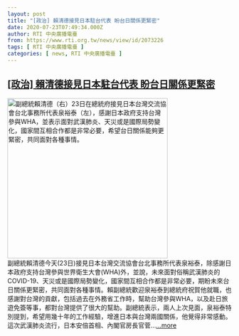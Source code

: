 ```yaml
---
layout: post
title: "[政治] 賴清德接見日本駐台代表 盼台日關係更緊密"
date: 2020-07-23T07:49:34.000Z
author: RTI 中央廣播電臺
from: https://www.rti.org.tw/news/view/id/2073226
tags: [ RTI 中央廣播電臺 ]
categories: [ news, RTI 中央廣播電臺 ]
---
```

<!--1595490574000-->
[[政治] 賴清德接見日本駐台代表 盼台日關係更緊密](https://www.rti.org.tw/news/view/id/2073226)
------

<div>
<img src="https://static.rti.org.tw/assets/thumbnails/2020/07/23/20200723000064M.jpg" width="360" alt="副總統賴清德（右）23日在總統府接見日本台灣交流協會台北事務所代表泉裕泰（左），感謝日本政府支持台灣參與WHA，並表示面對武漢肺炎、天災或是國際局勢變化，國家間互相合作都是非常必要，希望台日關係能夠更緊密，共同面對各種事情。" title="副總統賴清德（右）23日在總統府接見日本台灣交流協會台北事務所代表泉裕泰（左），感謝日本政府支持台灣參與WHA，並表示面對武漢肺炎、天災或是國際局勢變化，國家間互相合作都是非常必要，希望台日關係能夠更緊密，共同面對各種事情。"><br>副總統賴清德今天(23日)接見日本台灣交流協會台北事務所代表泉裕泰，除感謝日本政府支持台灣參與世界衛生大會(WHA)外，並說，未來面對俗稱武漢肺炎的COVID-19、天災或是國際局勢變化，國家間互相合作都是非常必要，期盼未來台日關係更緊密，共同面對各種事情。賴副總統歡迎泉裕泰到總統府祝賀他就職，也感謝對台灣的貢獻，包括過去在外務省工作時，幫助台灣參與WHA，以及赴日旅遊免簽等事，都對台灣提供了很大的幫助。副總統表示，兩人上次見面，泉裕泰特別提到，希望用幾十年的工作經驗，增進日本與台灣兩國關係，他覺得非常感動。這次武漢肺炎流行，日本安倍首相、內閣官房長官菅...<a target="_blank" href="https://www.rti.org.tw/news/view/id/2073226">...more</a>
</div>
